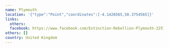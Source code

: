 ```yaml
---
name: Plymouth
location: '{"type":"Point","coordinates":[-4.1426565,50.3754565]}'
links:
  others: 
  facebook: https://www.facebook.com/Extinction-Rebellion-Plymouth-225745904815672/?ref=br_rs
others: []
country: United Kingdom
---
```

